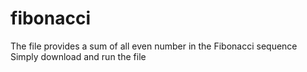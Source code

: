 # fibonacci

The file provides a sum of all even number in the Fibonacci sequence
Simply download and run the file
